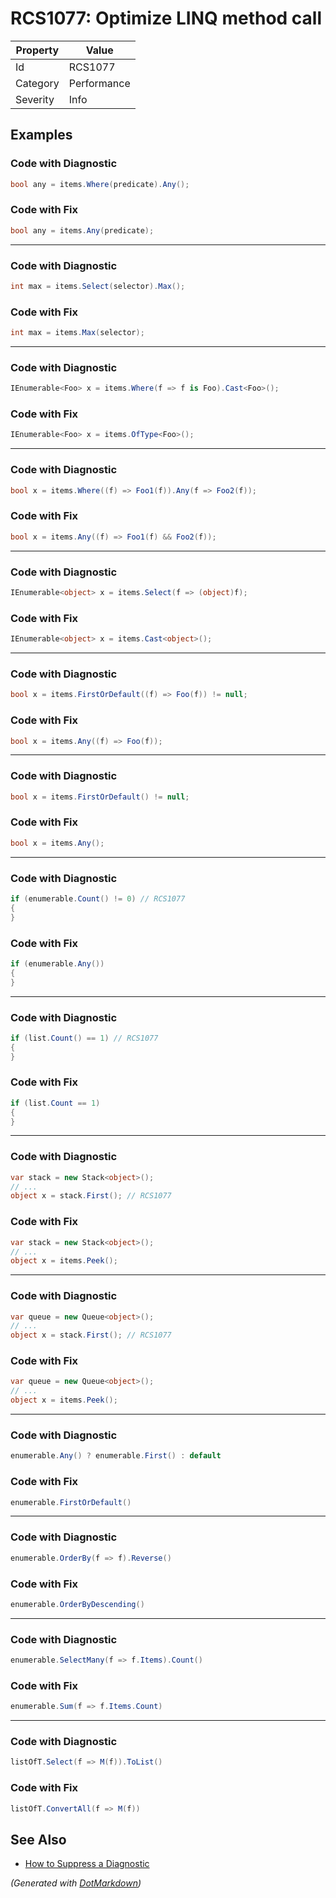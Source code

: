# RCS1077: Optimize LINQ method call

| Property | Value       |
| -------- | ----------- |
| Id       | RCS1077     |
| Category | Performance |
| Severity | Info        |

## Examples

### Code with Diagnostic

```csharp
bool any = items.Where(predicate).Any();
```

### Code with Fix

```csharp
bool any = items.Any(predicate);
```

- - -

### Code with Diagnostic

```csharp
int max = items.Select(selector).Max();
```

### Code with Fix

```csharp
int max = items.Max(selector);
```

- - -

### Code with Diagnostic

```csharp
IEnumerable<Foo> x = items.Where(f => f is Foo).Cast<Foo>();
```

### Code with Fix

```csharp
IEnumerable<Foo> x = items.OfType<Foo>();
```

- - -

### Code with Diagnostic

```csharp
bool x = items.Where((f) => Foo1(f)).Any(f => Foo2(f));
```

### Code with Fix

```csharp
bool x = items.Any((f) => Foo1(f) && Foo2(f));
```

- - -

### Code with Diagnostic

```csharp
IEnumerable<object> x = items.Select(f => (object)f);
```

### Code with Fix

```csharp
IEnumerable<object> x = items.Cast<object>();
```

- - -

### Code with Diagnostic

```csharp
bool x = items.FirstOrDefault((f) => Foo(f)) != null;
```

### Code with Fix

```csharp
bool x = items.Any((f) => Foo(f));
```

- - -

### Code with Diagnostic

```csharp
bool x = items.FirstOrDefault() != null;
```

### Code with Fix

```csharp
bool x = items.Any();
```

- - -

### Code with Diagnostic

```csharp
if (enumerable.Count() != 0) // RCS1077
{
}
```

### Code with Fix

```csharp
if (enumerable.Any())
{
}
```

- - -

### Code with Diagnostic

```csharp
if (list.Count() == 1) // RCS1077
{
}
```

### Code with Fix

```csharp
if (list.Count == 1)
{
}
```

- - -

### Code with Diagnostic

```csharp
var stack = new Stack<object>();
// ...
object x = stack.First(); // RCS1077
```

### Code with Fix

```csharp
var stack = new Stack<object>();
// ...
object x = items.Peek();
```

- - -

### Code with Diagnostic

```csharp
var queue = new Queue<object>();
// ...
object x = stack.First(); // RCS1077
```

### Code with Fix

```csharp
var queue = new Queue<object>();
// ...
object x = items.Peek();
```

- - -

### Code with Diagnostic

```csharp
enumerable.Any() ? enumerable.First() : default
```

### Code with Fix

```csharp
enumerable.FirstOrDefault()
```

- - -

### Code with Diagnostic

```csharp
enumerable.OrderBy(f => f).Reverse()
```

### Code with Fix

```csharp
enumerable.OrderByDescending()
```

- - -

### Code with Diagnostic

```csharp
enumerable.SelectMany(f => f.Items).Count()
```

### Code with Fix

```csharp
enumerable.Sum(f => f.Items.Count)
```

- - -

### Code with Diagnostic

```csharp
listOfT.Select(f => M(f)).ToList()
```

### Code with Fix

```csharp
listOfT.ConvertAll(f => M(f))
```

## See Also

* [How to Suppress a Diagnostic](../HowToConfigureAnalyzers.md#how-to-suppress-a-diagnostic)


*\(Generated with [DotMarkdown](http://github.com/JosefPihrt/DotMarkdown)\)*
